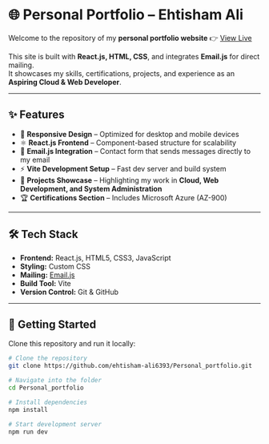 # 🌐 Personal Portfolio – Ehtisham Ali  

Welcome to the repository of my **personal portfolio website** 👉 [View Live](https://ehtisham-ali6393.github.io/Personal_portfolio/)  

This site is built with **React.js, HTML, CSS**, and integrates **Email.js** for direct mailing.  
It showcases my skills, certifications, projects, and experience as an **Aspiring Cloud & Web Developer**.  

---

## ✨ Features  

- 🎨 **Responsive Design** – Optimized for desktop and mobile devices  
- ⚛️ **React.js Frontend** – Component-based structure for scalability  
- 📧 **Email.js Integration** – Contact form that sends messages directly to my email  
- ⚡ **Vite Development Setup** – Fast dev server and build system  
- 📂 **Projects Showcase** – Highlighting my work in **Cloud, Web Development, and System Administration**  
- 🏆 **Certifications Section** – Includes Microsoft Azure (AZ-900)  

---

## 🛠️ Tech Stack  

- **Frontend:** React.js, HTML5, CSS3, JavaScript  
- **Styling:** Custom CSS  
- **Mailing:** [Email.js](https://www.emailjs.com/)  
- **Build Tool:** Vite  
- **Version Control:** Git & GitHub  

---

## 🚀 Getting Started  

Clone this repository and run it locally:  

```bash
# Clone the repository
git clone https://github.com/ehtisham-ali6393/Personal_portfolio.git

# Navigate into the folder
cd Personal_portfolio

# Install dependencies
npm install

# Start development server
npm run dev
